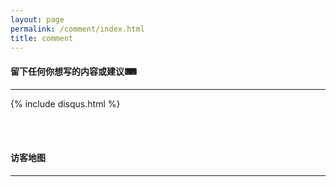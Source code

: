 ```yaml
---
layout: page
permalink: /comment/index.html
title: comment
---
```


#### 留下任何你想写的内容或建议⌨

------

{% include disqus.html %} 

<br>

<br>

#### 访客地图

------



<script type="text/javascript" id="clstr_globe" src="//clustrmaps.com/globe.js?d=r-ppOL0AIhirSSvLhP2V49oHMbPgpfCT6HmXFuSn7eQ"></script>